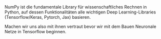 NumPy ist die fundamentale Library für wissenschaftliches Rechnen in Python, auf dessen Funktionalitäten alle wichtigen Deep Learning-Libraries (Tensorflow/Keras, Pytorch, Jax) basieren.

Machen wir uns also mit ihnen vertraut bevor wir mit dem Bauen Neuronale Netze in Tensorflow beginnen.
